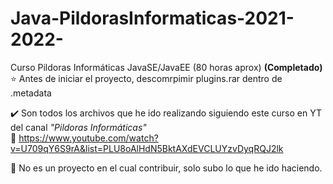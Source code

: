 # Java-PildorasInformaticas-2021-2022-
Curso Pildoras Informáticas JavaSE/JavaEE (80 horas aprox) **(Completado)** ⭐
Antes de iniciar el proyecto, descomrpimir plugins.rar dentro de .metadata


✔️ Son todos los archivos que he ido realizando siguiendo este curso en YT del canal *"Pildoras Informáticas"*\
🔗 https://www.youtube.com/watch?v=U709qY6S9rA&list=PLU8oAlHdN5BktAXdEVCLUYzvDyqRQJ2lk

🚫 No es un proyecto en el cual contribuir, solo subo lo que he ido haciendo.
